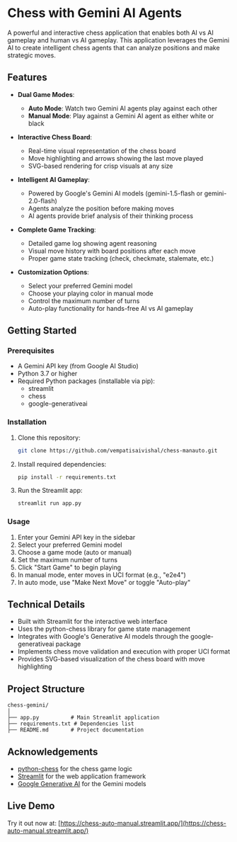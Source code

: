 # Chess with Gemini AI Agents


A powerful and interactive chess application that enables both AI vs AI gameplay and human vs AI gameplay. This application leverages the Gemini AI to create intelligent chess agents that can analyze positions and make strategic moves.

## Features

- **Dual Game Modes**:
  - **Auto Mode**: Watch two Gemini AI agents play against each other
  - **Manual Mode**: Play against a Gemini AI agent as either white or black

- **Interactive Chess Board**: 
  - Real-time visual representation of the chess board
  - Move highlighting and arrows showing the last move played
  - SVG-based rendering for crisp visuals at any size

- **Intelligent AI Gameplay**:
  - Powered by Google's Gemini AI models (gemini-1.5-flash or gemini-2.0-flash)
  - Agents analyze the position before making moves
  - AI agents provide brief analysis of their thinking process

- **Complete Game Tracking**:
  - Detailed game log showing agent reasoning
  - Visual move history with board positions after each move
  - Proper game state tracking (check, checkmate, stalemate, etc.)

- **Customization Options**:
  - Select your preferred Gemini model
  - Choose your playing color in manual mode
  - Control the maximum number of turns
  - Auto-play functionality for hands-free AI vs AI gameplay

## Getting Started

### Prerequisites

- A Gemini API key (from Google AI Studio)
- Python 3.7 or higher
- Required Python packages (installable via pip):
  - streamlit
  - chess
  - google-generativeai

### Installation

1. Clone this repository:
   ```bash
   git clone https://github.com/vempatisaivishal/chess-manauto.git
   ```

2. Install required dependencies:
   ```bash
   pip install -r requirements.txt
   ```

3. Run the Streamlit app:
   ```bash
   streamlit run app.py
   ```

### Usage

1. Enter your Gemini API key in the sidebar
2. Select your preferred Gemini model
3. Choose a game mode (auto or manual)
4. Set the maximum number of turns
5. Click "Start Game" to begin playing
6. In manual mode, enter moves in UCI format (e.g., "e2e4")
7. In auto mode, use "Make Next Move" or toggle "Auto-play"

## Technical Details

- Built with Streamlit for the interactive web interface
- Uses the python-chess library for game state management
- Integrates with Google's Generative AI models through the google-generativeai package
- Implements chess move validation and execution with proper UCI format
- Provides SVG-based visualization of the chess board with move highlighting

## Project Structure

```
chess-gemini/
│
├── app.py          # Main Streamlit application 
├── requirements.txt # Dependencies list
├── README.md       # Project documentation
```


## Acknowledgements

- [python-chess](https://python-chess.readthedocs.io/) for the chess game logic
- [Streamlit](https://streamlit.io/) for the web application framework
- [Google Generative AI](https://ai.google.dev/) for the Gemini models

## Live Demo

Try it out now at: [https://chess-auto-manual.streamlit.app/](https://chess-auto-manual.streamlit.app/)
